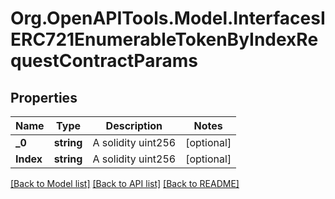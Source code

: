 # Org.OpenAPITools.Model.InterfacesIERC721EnumerableTokenByIndexRequestContractParams

## Properties

Name | Type | Description | Notes
------------ | ------------- | ------------- | -------------
**_0** | **string** | A solidity uint256 | [optional] 
**Index** | **string** | A solidity uint256 | [optional] 

[[Back to Model list]](../README.md#documentation-for-models) [[Back to API list]](../README.md#documentation-for-api-endpoints) [[Back to README]](../README.md)

